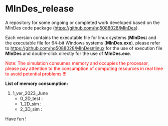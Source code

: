 # MInDes_release
A repository for some ongoing or completed work developed based on the MInDes code package (https://github.com/hq5088028/MInDes).

Each version contains the executable file for linux systems (**MInDes**) and the executable file for 64-bit Windows systems (**MInDes.exe**). please refer to https://github.com/hq5088028/MInDes#linux for the use of execution file **MInDes** and double-click directly for the use of **MInDes.exe**.

<font color=Red>Note: The simulation consumes memory and occupies the processor, please pay attention to the consumption of computing resources in real time to avoid potential problems !!!</font>

**List of memory consumption:**
1. 1_ver_2023_June
   - 0_2D_test : 
   - 1_2D_sim  :
   - 2_3D_sim  :

Have fun !